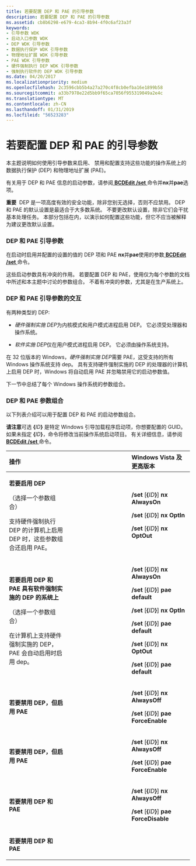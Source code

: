 ```yaml
---
title: 若要配置 DEP 和 PAE 的引导参数
description: 若要配置 DEP 和 PAE 的引导参数
ms.assetid: cb8b6298-e679-4ca3-8b94-4f0c6af23a3f
keywords:
- 引导参数 WDK
- 启动入口参数 WDK
- DEP WDK 引导参数
- 数据执行保护 WDK 引导参数
- 物理地址扩展 WDK 引导参数
- PAE WDK 引导参数
- 硬件强制执行 DEP WDK 引导参数
- 强制执行软件的 DEP WDK 引导参数
ms.date: 04/20/2017
ms.localizationpriority: medium
ms.openlocfilehash: 2c3596cbb5b4a27a270c4f8cb0efba16e1899b58
ms.sourcegitcommit: a33b7978e22d5bb9f65ca7056f955319049a2e4c
ms.translationtype: MT
ms.contentlocale: zh-CN
ms.lasthandoff: 01/31/2019
ms.locfileid: "56523283"
---
```

# <a name="boot-parameters-to-configure-dep-and-pae"></a>若要配置 DEP 和 PAE 的引导参数


本主题说明如何使用引导参数来启用、 禁用和配置支持这些功能的操作系统上的数据执行保护 (DEP) 和物理地址扩展 (PAE)。

有关用于 DEP 和 PAE 信息的启动参数，请参阅[ **BCDEdit /set** ](https://msdn.microsoft.com/library/windows/hardware/ff542202)命令并**nx**并**pae**选项。

**重要**  DEP 是一项高度有效的安全功能，除非您别无选择，否则不应禁用。 DEP 和 PAE 的默认设置是最适合于大多数系统。 不要更改默认设置，除非它们会干扰基本处理任务。 本部分包括在内，以演示如何配置这些功能，但它不应当被解释为建议更改默认设置。

 

### <a name="span-iddepandpaebootparametersspanspan-iddepandpaebootparametersspandep-and-pae-boot-parameters"></a><span id="dep_and_pae_boot_parameters"></span><span id="DEP_AND_PAE_BOOT_PARAMETERS"></span>DEP 和 PAE 引导参数

在启动时启用并配置的设置的值的 DEP 项和 PAE **nx**并**pae**使用的参数[ **BCDEdit /set** ](https://msdn.microsoft.com/library/windows/hardware/ff542202)命令。

这些启动参数具有冲突的作用。 若要配置 DEP 和 PAE，使用仅为每个参数的文档中所述和本主题中讨论的参数组合。 不着有冲突的参数，尤其是在生产系统上。

### <a name="span-idtheinteractionofdepandpaebootparametersspanspan-idtheinteractionofdepandpaebootparametersspanthe-interaction-of-dep-and-pae-boot-parameters"></a><span id="the_interaction_of_dep_and_pae_boot_parameters"></span><span id="THE_INTERACTION_OF_DEP_AND_PAE_BOOT_PARAMETERS"></span>DEP 和 PAE 引导参数的交互

有两种类型的 DEP:

-   *硬件强制实施 DEP*为内核模式和用户模式进程启用 DEP。 它必须受处理器和操作系统。

<!-- -->

-   *软件实施 DEP*仅在用户模式进程启用 DEP。 它必须由操作系统支持。

在 32 位版本的 Windows，*硬件强制实施 DEP*需要 PAE，这受支持的所有 Windows 操作系统支持 dep。 具有支持硬件强制实施的 DEP 的处理器的计算机上启用 DEP 时，Windows 将自动启用 PAE 并忽略禁用它的启动参数值。

下一节中总结了每个 Windows 操作系统的参数组合。

### <a name="span-iddepandpaeparametercombinationsspanspan-iddepandpaeparametercombinationsspandep-and-pae-parameter-combinations"></a><span id="dep_and_pae_parameter_combinations"></span><span id="DEP_AND_PAE_PARAMETER_COMBINATIONS"></span>DEP 和 PAE 参数组合

以下列表介绍可以用于配置 DEP 和 PAE 的启动参数组合。

**请注意**可选 **{**<em>ID</em>**}** 是特定 Windows 引导加载程序启动项，你想要配置的 GUID。 如果未指定 **{**<em>ID</em>**}**，命令将修改当前操作系统启动项目。 有关详细信息，请参阅[ **BCDEdit /set** ](https://msdn.microsoft.com/library/windows/hardware/ff542202)命令。

 

<table>
<colgroup>
<col width="33%" />
<col width="33%" />
<col width="33%" />
</colgroup>
<thead>
<tr class="header">
<th align="left">操作</th>
<th align="left"></th>
<th align="left">Windows Vista 及更高版本</th>
</tr>
</thead>
<tbody>
<tr class="odd">
<td align="left"><p><strong>若要启用 DEP</strong></p>
<p>（选择一个参数组合）</p>
<p>支持硬件强制执行 DEP 的计算机上启用 DEP 时，这些参数组合还启用 PAE。</p></td>
<td align="left"></td>
<td align="left"><p><strong>/set</strong> [<strong>{</strong><em>ID</em><strong>}</strong>] <strong>nx AlwaysOn</strong></p>
<p><strong>/set</strong> [<strong>{</strong><em>ID</em><strong>}</strong>] <strong>nx OptIn</strong></p>
<p><strong>/set</strong> [<strong>{</strong><em>ID</em><strong>}</strong>] <strong>nx OptOut</strong></p></td>
</tr>
<tr class="even">
<td align="left"><p><strong>若要启用 DEP 和 PAE 具有软件强制实施的 DEP 的系统上</strong></p>
<p>（选择一个参数组合）</p>
<p>在计算机上支持硬件强制实施的 DEP，PAE 会自动启用时启用 dep。</p></td>
<td align="left"></td>
<td align="left"><p><strong>/set</strong> [<strong>{</strong><em>ID</em><strong>}</strong>] <strong>nx AlwaysOn</strong></p>
<p><strong>/set</strong> [<strong>{</strong><em>ID</em><strong>}</strong>] <strong>pae default</strong></p>
<p><strong>/set</strong> [<strong>{</strong><em>ID</em><strong>}</strong>] <strong>nx OptIn</strong></p>
<p><strong>/set</strong> [<strong>{</strong><em>ID</em><strong>}</strong>] <strong>pae default</strong></p>
<p><strong>/set</strong> [<strong>{</strong><em>ID</em><strong>}</strong>] <strong>nx OptOut</strong></p>
<p><strong>/set</strong> [<strong>{</strong><em>ID</em><strong>}</strong>] <strong>pae default</strong></p></td>
</tr>
<tr class="odd">
<td align="left"><p><strong>若要禁用 DEP，但启用 PAE</strong></p></td>
<td align="left"></td>
<td align="left"><p><strong>/set</strong> [<strong>{</strong><em>ID</em><strong>}</strong>] <strong>nx AlwaysOff</strong></p>
<p><strong>/set</strong> [<strong>{</strong><em>ID</em><strong>}</strong>] <strong>pae ForceEnable</strong></p></td>
</tr>
<tr class="even">
<td align="left"><p><strong>若要禁用 DEP，但启用 PAE</strong></p></td>
<td align="left"></td>
<td align="left"><p><strong>/set</strong> [<strong>{</strong><em>ID</em><strong>}</strong>] <strong>nx AlwaysOff</strong></p>
<p><strong>/set</strong> [<strong>{</strong><em>ID</em><strong>}</strong>] <strong>pae ForceEnable</strong></p></td>
</tr>
<tr class="odd">
<td align="left"><p><strong>若要禁用 DEP 和 PAE</strong></p></td>
<td align="left"></td>
<td align="left"><p><strong>/set</strong> [<strong>{</strong><em>ID</em><strong>}</strong>] <strong>nx AlwaysOff</strong></p>
<p><strong>/set</strong> [<strong>{</strong><em>ID</em><strong>}</strong>] <strong>pae ForceDisable</strong></p></td>
</tr>
<tr class="even">
<td align="left"><p><strong>若要禁用 DEP 和 PAE</strong></p></td>
<td align="left"></td>
<td align="left"></td>
</tr>
</tbody>
</table>

 

 

 





